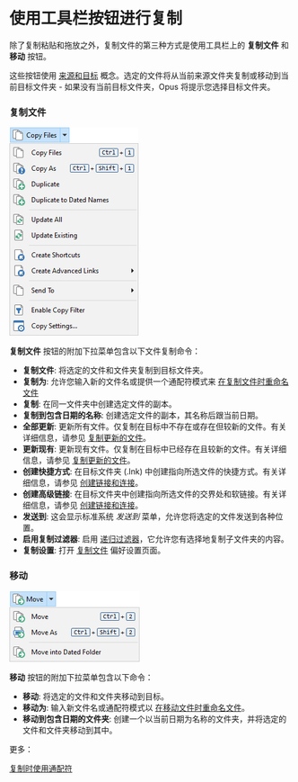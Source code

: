 # 使用工具栏按钮进行复制

除了复制粘贴和拖放之外，复制文件的第三种方式是使用工具栏上的 **复制文件** 和 **移动** 按钮。

这些按钮使用 [来源和目标](/Manual/basic_concepts/source_and_destination.zh.md) 概念。选定的文件将从当前来源文件夹复制或移动到当前目标文件夹 - 如果没有当前目标文件夹，Opus 将提示您选择目标文件夹。

### 复制文件

![](/Manual/images/media/13/copy_menu.png)

**复制文件** 按钮的附加下拉菜单包含以下文件复制命令：

- **复制文件**: 将选定的文件和文件夹复制到目标文件夹。
- **复制为**: 允许您输入新的文件名或提供一个通配符模式来 [在复制文件时重命名文件](/Manual/file_operations/copying_moving_and_deleting_files/copying_using_the_toolbar_buttons/using_wildcards_when_copying.zh.md)
- **复制**: 在同一文件夹中创建选定文件的副本。
- **复制到包含日期的名称**: 创建选定文件的副本，其名称后跟当前日期。
- **全部更新**: 更新所有文件。仅复制在目标中不存在或存在但较新的文件。有关详细信息，请参见 [复制更新的文件](copying_updated_files/README.zh.md)。
- **更新现有**: 更新现有文件。仅复制在目标中已经存在且较新的文件。有关详细信息，请参见 [复制更新的文件](copying_updated_files/README.zh.md)。
- **创建快捷方式**: 在目标文件夹 (.lnk) 中创建指向所选文件的快捷方式。有关详细信息，请参见 [创建链接和连接](/Manual/additional_functionality/making_links_and_junctions.zh.md)。
- **创建高级链接**: 在目标文件夹中创建指向所选文件的交界处和软链接。有关详细信息，请参见 [创建链接和连接](/Manual/additional_functionality/making_links_and_junctions.zh.md)。
- **发送到**: 这会显示标准系统 *发送到* 菜单，允许您将选定的文件发送到各种位置。
- **启用复制过滤器**: 启用 [递归过滤器](../filtered_operations/README.zh.md)，它允许您有选择地复制子文件夹的内容。
- **复制设置**: 打开 [复制文件](/Manual/preferences/preferences_categories/file_operations/copying_files/README.zh.md) 偏好设置页面。

### 移动

![](/Manual/images/media/13/move_menu.png)

**移动** 按钮的附加下拉菜单包含以下命令：

- **移动**: 将选定的文件和文件夹移动到目标。
- **移动为**: 输入新文件名或通配符模式以 [在移动文件时重命名文件](/Manual/file_operations/copying_moving_and_deleting_files/copying_using_the_toolbar_buttons/using_wildcards_when_copying.zh.md)。
- **移动到包含日期的文件夹**: 创建一个以当前日期为名称的文件夹，并将选定的文件和文件夹移动到其中。

更多：

[复制时使用通配符](/Manual/file_operations/copying_moving_and_deleting_files/copying_using_the_toolbar_buttons/using_wildcards_when_copying.zh.md)